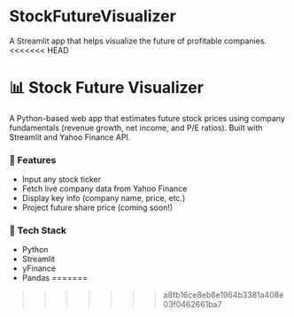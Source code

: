 # StockFutureVisualizer
A Streamlit app that helps visualize the future of profitable companies.
<<<<<<< HEAD
# 📊 Stock Future Visualizer

A Python-based web app that estimates future stock prices using company fundamentals (revenue growth, net income, and P/E ratios). Built with Streamlit and Yahoo Finance API.

### 🚀 Features
- Input any stock ticker
- Fetch live company data from Yahoo Finance
- Display key info (company name, price, etc.)
- Project future share price (coming soon!)

### 🧠 Tech Stack
- Python
- Streamlit
- yFinance
- Pandas
=======
>>>>>>> a8fb16ce8eb8e1964b3381a408e03f0462661ba7
